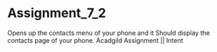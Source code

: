 # Assignment_7_2
Opens up the contacts menu of your phone and it Should display the contacts page of your phone. Acadgild Assignment || Intent
